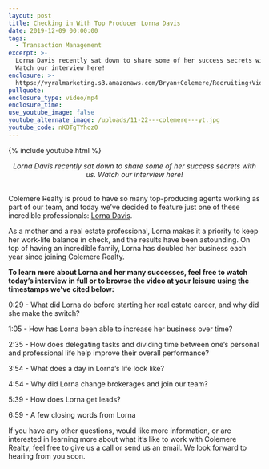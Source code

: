 ```yaml
---
layout: post
title: Checking in With Top Producer Lorna Davis
date: 2019-12-09 00:00:00
tags:
  - Transaction Management
excerpt: >-
  Lorna Davis recently sat down to share some of her success secrets with us.
  Watch our interview here!
enclosure: >-
  https://vyralmarketing.s3.amazonaws.com/Bryan+Colemere/Recruiting+Videos/Checking+in+With+Top+Producer+Lorna+Davis.mp4
pullquote:
enclosure_type: video/mp4
enclosure_time:
use_youtube_image: false
youtube_alternate_image: /uploads/11-22---colemere---yt.jpg
youtube_code: nK0TgTYhoz0
---
```


{% include youtube.html %}

<center><em>Lorna Davis recently sat down to share some of her success secrets with us. Watch our interview here!</em></center>

<br>Colemere Realty is proud to have so many top-producing agents working as part of our team, and today we’ve decided to feature just one of these incredible professionals: <u><a target="_blank" href="https://www.colemererealty.com/agents/137015-Lorna-Davis/">Lorna Davis</a></u>.

As a mother and a real estate professional, Lorna makes it a priority to keep her work-life balance in check, and the results have been astounding. On top of having an incredible family, Lorna has doubled her business each year since joining Colemere Realty.

**To learn more about Lorna and her many successes, feel free to watch today’s interview in full or to browse the video at your leisure using the timestamps we’ve cited below:**

0:29 - What did Lorna do before starting her real estate career, and why did she make the switch?

1:05 - How has Lorna been able to increase her business over time?

2:35 - How does delegating tasks and dividing time between one’s personal and professional life help improve their overall performance?

3:54 - What does a day in Lorna’s life look like?

4:54 - Why did Lorna change brokerages and join our team?

5:39 - How does Lorna get leads?

6:59 - A few closing words from Lorna

If you have any other questions, would like more information, or are interested in learning more about what it’s like to work with Colemere Realty, feel free to give us a call or send us an email. We look forward to hearing from you soon.